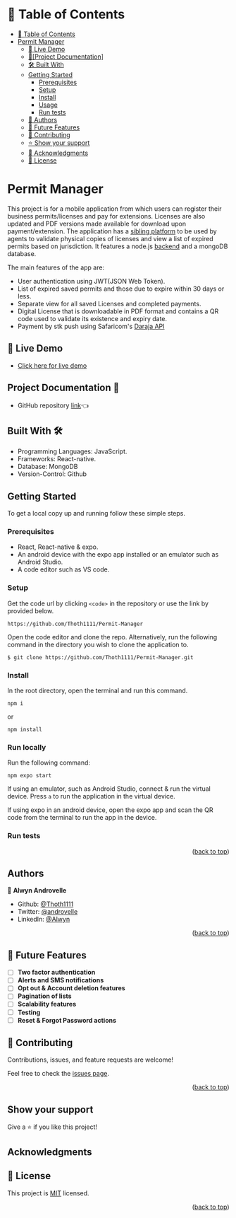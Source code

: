 <a name="readme-top"></a>

# 📗 Table of Contents

- [📗 Table of Contents](#-table-of-contents)
- [Permit Manager](#about-project)
  - [🚀 Live Demo](#live-demo)
  - [📄\[Project Documentation\] ](#project-documentation)
  - [🛠 Built With ](#built-with)
  - [Getting Started](#getting-started)
    - [Prerequisites](#prerequisites)
    - [Setup](#setup)
    - [Install](#install)
    - [Usage](#usage)
    - [Run tests](#run-tests)
  - [👥 Authors ](#authors)
  - [🔭 Future Features](#future-features)
  - [🤝 Contributing ](#contributing)
  - [⭐️ Show your support ](#️support)
  - [🙏 Acknowledgments ](#acknowledgements)
  - [📝 License ](#license)

<!-- PROJECT DESCRIPTION -->

# Permit Manager <a name="about-project"></a>

This project is for a mobile application from which users can register their business permits/licenses and pay for extensions. Licenses are also updated and PDF versions made available for download upon payment/extension. The application has a [sibling platform](https://github.com/Thoth1111/CLM-Agent-Portal) to be used by agents to validate physical copies of licenses and view a list of expired permits based on jurisdiction. It features a node.js [backend](https://github.com/Thoth1111/CLM-Server/) and a mongoDB database.


The main features of the app are:
- User authentication using JWT(JSON Web Token).
- List of expired saved permits and those due to expire within 30 days or less.
- Separate view for all saved Licenses and completed payments.
- Digital License that is downloadable in PDF format and contains a QR code used to validate its existence and expiry date.
- Payment by stk push using Safaricom's [Daraja API](https://developer.safaricom.co.ke/Documentation)

## 🚀 Live Demo <a name="live-demo"></a>

- [Click here for live demo](https://www.loom.com/share/ea16cb1a5a1c49cc927b5b615f4f3cc9?sid=daeaf47f-991a-4ff5-bae5-cd9ec423d7dc)


## Project Documentation 📄 <a name="project-documentation"></a>

- GitHub repository [link](https://github.com/Thoth1111/Permit-Manager)👈


## Built With 🛠️ <a name="built-with"></a>

- Programming Languages: JavaScript.
- Frameworks: React-native.
- Database: MongoDB
- Version-Control: Github

## Getting Started <a name="getting-started"></a>

To get a local copy up and running follow these simple steps.

### Prerequisites

- React, React-native & expo.
- An android device with the expo app installed or an emulator such as Android Studio.
- A code editor such as VS code.

### Setup

Get the code url by clicking `<code>` in the repository or use the link by provided below.

```
https://github.com/Thoth1111/Permit-Manager

```
Open the code editor and clone the repo. Alternatively, run the following command in the directory you wish to clone the application to.

```
$ git clone https://github.com/Thoth1111/Permit-Manager.git

```
### Install

In the root directory, open the terminal and run this command.

```
npm i

```
or 

```
npm install

```

### Run locally

Run the following command:

```
npm expo start

```
If using an emulator, such as Android Studio, connect & run the virtual device. Press `a` to run the application in the virtual device.

If using expo in an android device, open the expo app and scan the QR code from the terminal to run the app in the device.

### Run tests

<p align="right">(<a href="#readme-top">back to top</a>)</p>

## Authors <a name="authors"></a>

👤 **Alwyn Androvelle**

- Github: [@Thoth1111](https://github.com/Thoth1111)
- Twitter: [@androvelle](https://twitter.com/androvelle)
- LinkedIn: [@Alwyn](https://linkedin.com/in/alwyn-androvelle-simiyu)

<p align="right">(<a href="#readme-top">back to top</a>)</p>

## 🔭 Future Features <a name="future-features"></a>

- [ ] **Two factor authentication**
- [ ] **Alerts and SMS notifications**
- [ ] **Opt out & Account deletion features**
- [ ] **Pagination of lists**
- [ ] **Scalability features**
- [ ] **Testing**
- [ ] **Reset & Forgot Password actions**

## 🤝 Contributing <a name="contributing"></a>

Contributions, issues, and feature requests are welcome!

Feel free to check the [issues page](https://github.com/Thoth1111/Permit-Manager/issues).

<p align="right">(<a href="#readme-top">back to top</a>)</p>

## Show your support  <a name="️support"></a>

Give a ⭐️ if you like this project!

## Acknowledgments <a name="acknowledgements"></a>

## 📝 License <a name="license"></a>

This project is [MIT](./LICENSE) licensed.

<p align="right">(<a href="#readme-top">back to top</a>)</p>
